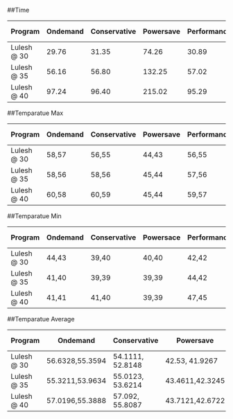 ##Time

|Program       |Ondemand     |Conservative  | Powersave| Performance| Rounder @ 1 Sec| Rounder @ 2 Sec|
|--------------|-------------|--------------|----------|------------|--------------------------|--------------------------|
|Lulesh @ 30   |29.76		      |31.35         |74.26     |30.89       |43.21                      |41.91                   |
|Lulesh @ 35   |56.16        |56.80         |132.25    |57.02       |79.10                      |82.87                    |
|Lulesh @ 40   |97.24        |96.40         |215.02    |95.29       |136.79                     |128.67                   |

##Temparatue Max

|Program       |Ondemand     |Conservative  |  Powersave|Performance| Userspace @ 1 Sec |Rounder @ 2 Sec|
|--------------|-------------|--------------|-----------|-----------| ------------------|-------------------------|
|Lulesh @ 30   |58,57		 |56,55         |44,43      |56,55      |55,53                  |56,55                    |
|Lulesh @ 35   |58,56        |58,56         |45,44      |57,56      |56,55              |56,55                    |
|Lulesh @ 40   |60,58        |60,59         |45,44      |59,57      |57,56              |58,56                    |


##Temparatue Min


|Program       |Ondemand     |Conservative  |Powersace|Performance| Userspace @ 1 Sec |Rounder @ 2 Sec|
|--------------|-------------|--------------|---------|-----------|-------------------|-------------------------|
|Lulesh @ 30   |44,43		 |39,40         |40,40    | 42,42     | 41, 41                |41, 39				            |
|Lulesh @ 35   |41,40        |39,39         |39,39    | 44,42     | 39, 39            |40, 39                   |
|Lulesh @ 40   |41,41     	 |41,40         |39,39    | 47,45     | 40, 40            |41 ,40                   |


##Temparatue Average


|Program       |Ondemand             |Conservative        |Powersave      |Performance     | Userspace @ 1     |Rounder @ 2 Sec|
|--------------|---------------------|--------------------|---------------|-----------------|--------------|-------------------------|
|Lulesh @ 30   |56.6328,55.3594		 |54.1111,  52.8148   |42.53, 41.9267  |53.5357,52.6786 | 49.6851, 48.2265 |49.224 ,47.9792          |
|Lulesh @ 35   |55.3211,53.9634      |55.0123, 53.6214    |43.4611,42.3245 |55.373, 53.7992 | 49.5796, 48.5285 |50.0446,48.9494          |
|Lulesh @ 40   |57.0196,55.3888      |57.092, 55.8087     |43.7121,42.6722 |56.6381,55.0807 | 50.7937, 49.7937 |51.2176,50.0169          |
